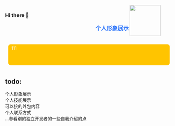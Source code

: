 <img src="https://gitee.com/yrobot/images/raw/master/2021-06-09/my-profile-16-47-21.svg" align='right' width='100'>

### Hi there 👋

<p style="
  color: rgb(41, 114, 250);
  text-align: right;
  font-size: large;
  font-weight: 800;
">个人形象展示</p>

<p style="
  background-color: rgb(255, 196, 0);
  border-radius: 8px;
  width: 100%;
  margin: 40px 10px;
  height: 60px;
  padding: 4px 10px;
  color: #fff;
">111</p>

## todo:

个人形象展示  
个人技能展示  
可以接的外包内容  
个人联系方式  
...参看别的独立开发者的一些自我介绍的点

